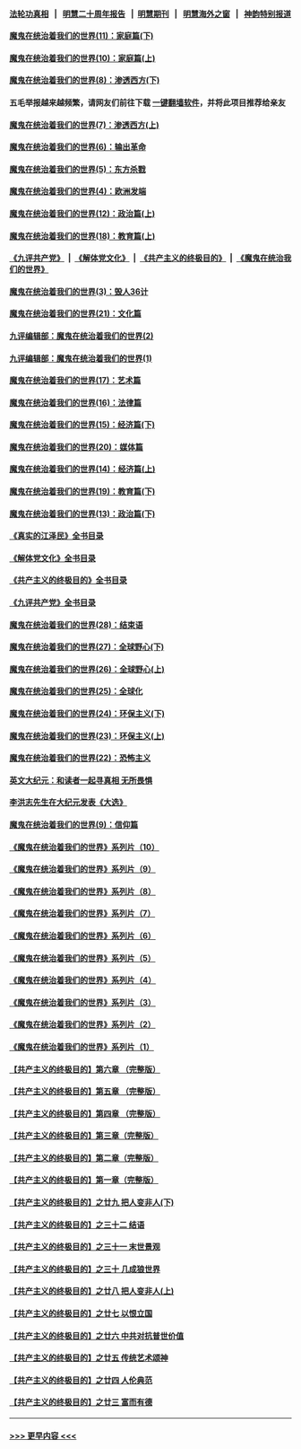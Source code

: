 #### [法轮功真相](https://github.com/gfw-breaker/truth/blob/master/README.md?t=0) &nbsp;&nbsp;|&nbsp;&nbsp; [明慧二十周年报告](https://github.com/gfw-breaker/mh-reports/blob/master/README.md?t=0) &nbsp;&nbsp;|&nbsp;&nbsp;[明慧期刊](https://github.com/gfw-breaker/mh-qikan) &nbsp;&nbsp;|&nbsp;&nbsp; [明慧海外之窗](https://github.com/gfw-breaker/mh-news/blob/master/README.md?t=0) &nbsp;&nbsp;|&nbsp;&nbsp; [神韵特别报道](https://github.com/gfw-breaker/mh-news/blob/master/shenyun.md?t=0)
#### [魔鬼在统治着我们的世界(11)：家庭篇(下)](../pages/nsc422/n10440961.md?t=01191543) 
#### [魔鬼在统治着我们的世界(10)：家庭篇(上)](../pages/nsc422/n10435448.md?t=01191543) 
#### [魔鬼在统治着我们的世界(8)：渗透西方(下)](../pages/nsc422/n10429603.md?t=01191543) 
#### 五毛举报越来越频繁，请网友们前往下载 [一键翻墙软件](https://github.com/gfw-breaker/ssr-accounts)，并将此项目推荐给亲友
#### [魔鬼在统治着我们的世界(7)：渗透西方(上)](../pages/nsc422/n10426013.md?t=01191543) 
#### [魔鬼在统治着我们的世界(6)：输出革命](../pages/nsc422/n10421536.md?t=01191543) 
#### [魔鬼在统治着我们的世界(5)：东方杀戮](../pages/nsc422/n10417707.md?t=01191543) 
#### [魔鬼在统治着我们的世界(4)：欧洲发端](../pages/nsc422/n10414890.md?t=01191543) 
#### [魔鬼在统治着我们的世界(12)：政治篇(上)](../pages/nsc422/n10444576.md?t=01191543) 
#### [魔鬼在统治着我们的世界(18)：教育篇(上)](../pages/nsc422/n10526970.md?t=01191543) 
#### [《九评共产党》](https://github.com/begood0513/9ping.md/blob/master/README.md) &nbsp;|&nbsp; [《解体党文化》](../../../../jtdwh.md/blob/master/README.md)  &nbsp;|&nbsp; [《共产主义的终极目的》](../../../../gczydzjmd.md/blob/master/README.md) &nbsp;|&nbsp; [《魔鬼在统治我们的世界》](../../../../mgztzwmdsj.md/blob/master/README.md) 
#### [魔鬼在统治着我们的世界(3)：毁人36计](../pages/nsc422/n10411583.md?t=01191543) 
#### [魔鬼在统治着我们的世界(21)：文化篇](../pages/nsc422/n10597706.md?t=01191543) 
#### [九评编辑部：魔鬼在统治着我们的世界(2)](../pages/nsc422/n10410036.md?t=01191543) 
#### [九评编辑部：魔鬼在统治着我们的世界(1)](../pages/nsc422/n10406825.md?t=01191543) 
#### [魔鬼在统治着我们的世界(17)：艺术篇](../pages/nsc422/n10499093.md?t=01191543) 
#### [魔鬼在统治着我们的世界(16)：法律篇](../pages/nsc422/n10485969.md?t=01191543) 
#### [魔鬼在统治着我们的世界(15)：经济篇(下)](../pages/nsc422/n10469975.md?t=01191543) 
#### [魔鬼在统治着我们的世界(20)：媒体篇](../pages/nsc422/n10586579.md?t=01191543) 
#### [魔鬼在统治着我们的世界(14)：经济篇(上)](../pages/nsc422/n10457370.md?t=01191543) 
#### [魔鬼在统治着我们的世界(19)：教育篇(下)](../pages/nsc422/n10564808.md?t=01191543) 
#### [魔鬼在统治着我们的世界(13)：政治篇(下)](../pages/nsc422/n10448270.md?t=01191543) 
#### [《真实的江泽民》全书目录](../pages/nsc422/n13721399.md?t=01191543) 
#### [《解体党文化》全书目录](../pages/nsc422/n13721157.md?t=01191543) 
#### [《共产主义的终极目的》全书目录](../pages/nsc422/n13721048.md?t=01191543) 
#### [《九评共产党》全书目录](../pages/nsc422/n13708085.md?t=01191543) 
#### [魔鬼在统治着我们的世界(28)：结束语](../pages/nsc422/n10936246.md?t=01191543) 
#### [魔鬼在统治着我们的世界(27)：全球野心(下)](../pages/nsc422/n10928319.md?t=01191543) 
#### [魔鬼在统治着我们的世界(26)：全球野心(上)](../pages/nsc422/n10900318.md?t=01191543) 
#### [魔鬼在统治着我们的世界(25)：全球化](../pages/nsc422/n10788205.md?t=01191543) 
#### [魔鬼在统治着我们的世界(24)：环保主义(下)](../pages/nsc422/n10695307.md?t=01191543) 
#### [魔鬼在统治着我们的世界(23)：环保主义(上)](../pages/nsc422/n10688613.md?t=01191543) 
#### [魔鬼在统治着我们的世界(22)：恐怖主义](../pages/nsc422/n10614727.md?t=01191543) 
#### [英文大纪元：和读者一起寻真相 无所畏惧](../pages/nsc422/n12542027.md?t=01191543) 
#### [李洪志先生在大纪元发表《大选》](../pages/nsc422/n12534746.md?t=01191543) 
#### [魔鬼在统治着我们的世界(9)：信仰篇](../pages/nsc422/n10432159.md?t=01191543) 
#### [《魔鬼在统治着我们的世界》系列片（10）](../pages/nsc422/n12292670.md?t=01191543) 
#### [《魔鬼在统治着我们的世界》系列片（9）](../pages/nsc422/n12290859.md?t=01191543) 
#### [《魔鬼在统治着我们的世界》系列片（8）](../pages/nsc422/n12287445.md?t=01191543) 
#### [《魔鬼在统治着我们的世界》系列片（7）](../pages/nsc422/n12283425.md?t=01191543) 
#### [《魔鬼在统治着我们的世界》系列片（6）](../pages/nsc422/n12282314.md?t=01191543) 
#### [《魔鬼在统治着我们的世界》系列片（5）](../pages/nsc422/n12281419.md?t=01191543) 
#### [《魔鬼在统治着我们的世界》系列片（4）](../pages/nsc422/n12274024.md?t=01191543) 
#### [《魔鬼在统治着我们的世界》系列片（3）](../pages/nsc422/n12271322.md?t=01191543) 
#### [《魔鬼在统治着我们的世界》系列片（2）](../pages/nsc422/n12269049.md?t=01191543) 
#### [《魔鬼在统治着我们的世界》系列片（1）](../pages/nsc422/n12267575.md?t=01191543) 
#### [【共产主义的终极目的】第六章 （完整版）](../pages/nsc422/n11428913.md?t=01191543) 
#### [【共产主义的终极目的】第五章 （完整版）](../pages/nsc422/n11428912.md?t=01191543) 
#### [【共产主义的终极目的】第四章 （完整版）](../pages/nsc422/n11428907.md?t=01191543) 
#### [【共产主义的终极目的】第三章（完整版）](../pages/nsc422/n11428848.md?t=01191543) 
#### [【共产主义的终极目的】第二章（完整版）](../pages/nsc422/n11428831.md?t=01191543) 
#### [【共产主义的终极目的】第一章（完整版）](../pages/nsc422/n11417651.md?t=01191543) 
#### [【共产主义的终极目的】之廿九 把人变非人(下)](../pages/nsc422/n11344140.md?t=01191543) 
#### [【共产主义的终极目的】之三十二 结语](../pages/nsc422/n11360535.md?t=01191543) 
#### [【共产主义的终极目的】之三十一 末世景观](../pages/nsc422/n11351129.md?t=01191543) 
#### [【共产主义的终极目的】之三十 几成狼世界](../pages/nsc422/n11348280.md?t=01191543) 
#### [【共产主义的终极目的】之廿八 把人变非人(上)](../pages/nsc422/n11340492.md?t=01191543) 
#### [【共产主义的终极目的】之廿七 以恨立国](../pages/nsc422/n11336944.md?t=01191543) 
#### [【共产主义的终极目的】之廿六 中共对抗普世价值](../pages/nsc422/n11324785.md?t=01191543) 
#### [【共产主义的终极目的】之廿五 传统艺术颂神](../pages/nsc422/n11296396.md?t=01191543) 
#### [【共产主义的终极目的】之廿四 人伦典范](../pages/nsc422/n11296397.md?t=01191543) 
#### [【共产主义的终极目的】之廿三 富而有德](../pages/nsc422/n11283598.md?t=01191543) 

----
#### [ >>> 更早内容 <<< ](../indexes/nsc422-earlier.md)
